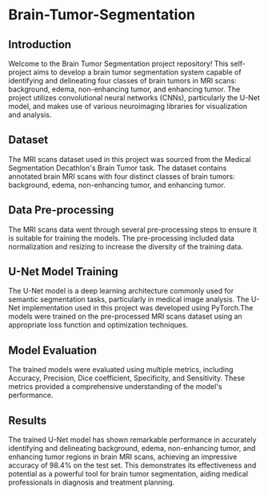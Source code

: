 # Brain-Tumor-Segmentation

## Introduction
Welcome to the Brain Tumor Segmentation project repository! This self-project aims to develop a brain tumor segmentation system capable of identifying and delineating four classes of brain tumors in MRI scans: background, edema, non-enhancing tumor, and enhancing tumor. The project utilizes convolutional neural networks (CNNs), particularly the U-Net model, and makes use of various neuroimaging libraries for visualization and analysis.

## Dataset
The MRI scans dataset used in this project was sourced from the Medical Segmentation Decathlon's Brain Tumor task. The dataset contains annotated brain MRI scans with four distinct classes of brain tumors: background, edema, non-enhancing tumor, and enhancing tumor.

## Data Pre-processing
The MRI scans data went through several pre-processing steps to ensure it is suitable for training the models. The pre-processing included data normalization and resizing to increase the diversity of the training data.


## U-Net Model Training
The U-Net model is a deep learning architecture commonly used for semantic segmentation tasks, particularly in medical image analysis. The U-Net implementation used in this project was developed using PyTorch.The models were trained on the pre-processed MRI scans dataset using an appropriate loss function and optimization techniques.

## Model Evaluation
The trained models were evaluated using multiple metrics, including Accuracy, Precision, Dice coefficient, Specificity, and Sensitivity. These metrics provided a comprehensive understanding of the model's performance.

## Results
The trained U-Net model has shown remarkable performance in accurately identifying and delineating background, edema, non-enhancing tumor, and enhancing tumor regions in brain MRI scans, achieving an impressive accuracy of 98.4% on the test set. This demonstrates its effectiveness and potential as a powerful tool for brain tumor segmentation, aiding medical professionals in diagnosis and treatment planning.

